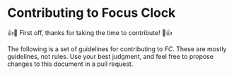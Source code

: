 # Contributing to Focus Clock

:+1::tada: First off, thanks for taking the time to contribute! :tada::+1:

The following is a set of guidelines for contributing to _FC_. These are mostly guidelines, not rules. Use your best judgment, and feel free to propose changes to this document in a pull request.
